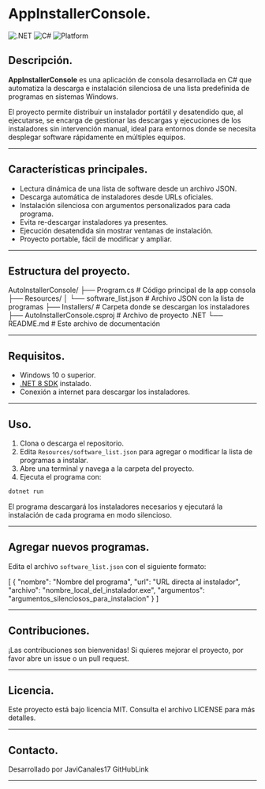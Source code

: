 # AppInstallerConsole.

![.NET](https://img.shields.io/badge/.NET-8.0-blue)
![C#](https://img.shields.io/badge/Language-C%23-green)
![Platform](https://img.shields.io/badge/Platform-Windows-yellow)

## Descripción.

**AppInstallerConsole** es una aplicación de consola desarrollada en C# que automatiza la descarga e instalación silenciosa de una lista predefinida de programas en sistemas Windows.  

El proyecto permite distribuir un instalador portátil y desatendido que, al ejecutarse, se encarga de gestionar las descargas y ejecuciones de los instaladores sin intervención manual, ideal para entornos donde se necesita desplegar software rápidamente en múltiples equipos.

---

## Características principales.

- Lectura dinámica de una lista de software desde un archivo JSON.
- Descarga automática de instaladores desde URLs oficiales.
- Instalación silenciosa con argumentos personalizados para cada programa.
- Evita re-descargar instaladores ya presentes.
- Ejecución desatendida sin mostrar ventanas de instalación.
- Proyecto portable, fácil de modificar y ampliar.

---

## Estructura del proyecto.

AutoInstallerConsole/
├── Program.cs                      # Código principal de la app consola
├── Resources/
│ └── software_list.json            # Archivo JSON con la lista de programas
├── Installers/                     # Carpeta donde se descargan los instaladores
├── AutoInstallerConsole.csproj     # Archivo de proyecto .NET
└── README.md                       # Este archivo de documentación

---

## Requisitos.

- Windows 10 o superior.
- [.NET 8 SDK](https://dotnet.microsoft.com/download/dotnet/8.0) instalado.
- Conexión a internet para descargar los instaladores.

---

## Uso.

1. Clona o descarga el repositorio.
2. Edita `Resources/software_list.json` para agregar o modificar la lista de programas a instalar.
3. Abre una terminal y navega a la carpeta del proyecto.
4. Ejecuta el programa con:

```bash
dotnet run
```

El programa descargará los instaladores necesarios y ejecutará la instalación de cada programa en modo silencioso.

---

## Agregar nuevos programas.

Edita el archivo `software_list.json` con el siguiente formato:

[
  {
    "nombre": "Nombre del programa",
    "url": "URL directa al instalador",
    "archivo": "nombre_local_del_instalador.exe",
    "argumentos": "argumentos_silenciosos_para_instalacion"
  }
]

---

## Contribuciones.

¡Las contribuciones son bienvenidas!
Si quieres mejorar el proyecto, por favor abre un issue o un pull request.

---

## Licencia.

Este proyecto está bajo licencia MIT.
Consulta el archivo LICENSE para más detalles.

---

## Contacto.

Desarrollado por JaviCanales17
GitHubLink

---